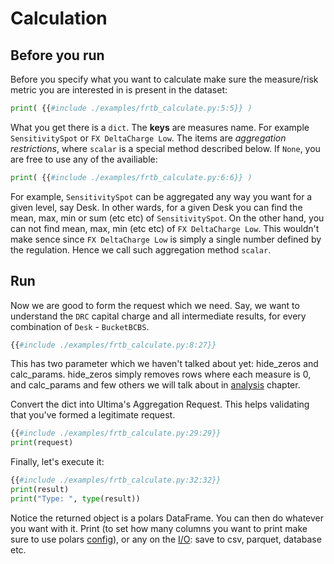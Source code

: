 # Calculation

## Before you run

Before you specify what you want to calculate make sure the measure/risk metric you are interested in is present in the dataset:

```python
print( {{#include ./examples/frtb_calculate.py:5:5}} )
```

What you get there is a `dict`. The **keys** are measures name. For example `SensitivitySpot` or `FX DeltaCharge Low`. The items are *aggregation restrictions*, where `scalar` is a special method described below. If `None`, you are free to use any of the availiable:

```python
print( {{#include ./examples/frtb_calculate.py:6:6}} )
```

For example, `SensitivitySpot` can be aggregated any way you want for a given level, say Desk. In other wards, for a given Desk you can find the mean, max, min or sum (etc etc) of `SensitivitySpot`. On the other hand, you can not find mean, max, min (etc etc) of `FX DeltaCharge Low`. This wouldn't make sence since `FX DeltaCharge Low` is simply a single number defined by the regulation. Hence we call such aggregation method `scalar`.

## Run

Now we are good to form the request which we need. Say, we want to understand the `DRC` capital charge and all intermediate results, for every combination of `Desk` - `BucketBCBS`.

```python
{{#include ./examples/frtb_calculate.py:8:27}}
```

This has two parameter which we haven't talked about yet: hide_zeros and calc_params. hide_zeros simply removes rows where each measure is 0, and calc_params and few others we will talk about in [analysis](./whatif.md) chapter.

Convert the dict into Ultima's Aggregation Request. This helps validating that you've formed a legitimate request.

```python
{{#include ./examples/frtb_calculate.py:29:29}}
print(request)
```

Finally, let's execute it:

```python
{{#include ./examples/frtb_calculate.py:32:32}}
print(result)
print("Type: ", type(result))
```

Notice the returned object is a polars DataFrame. You can then do whatever you want with it. Print (to set how many columns you want to print make sure to use polars [config](https://pola-rs.github.io/polars/py-polars/html/reference/config.html)), or any on the [I/O](https://pola-rs.github.io/polars/py-polars/html/reference/io.html): save to csv, parquet, database etc.
